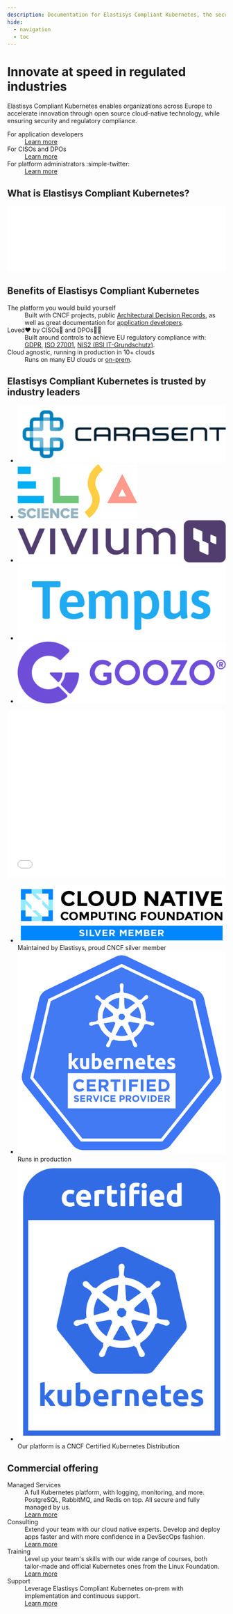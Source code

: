 ```yaml
---
description: Documentation for Elastisys Compliant Kubernetes, the security-focused Kubernetes distribution.
hide:
  - navigation
  - toc
---
```


# Innovate at speed in regulated industries

Elastisys Compliant Kubernetes enables organizations across Europe to accelerate innovation through open source cloud-native technology, while ensuring security and regulatory compliance.

<nav markdown="1">
<dl class="columns" markdown="1">
  <div>
    <dt>For application developers</dt>
    <dd><a role="button" href="./user-guide/">Learn more</a></dd>
  </div>

  <div>
    <dt>For CISOs and DPOs</dt>
    <dd><a role="button" href="./ciso-guide/">Learn more</a></dd>
  </div>

  <div markdown="span">
    <dt markdown="span">For platform administrators :simple-twitter:</dt>
    <dd><a role="button" href="./operator-manual/">Learn more</a></dd>
  </div>
</ul>
</nav>

## What is Elastisys Compliant Kubernetes?

<embed src="img/marchitecture.drawio.svg" alt="Components of Elastisys Compliant Kubernetes" width="100%"/>

## Benefits of Elastisys Compliant Kubernetes

<dl class="columns">
  <div>
    <dt>The platform you would build yourself</dt>
    <dd>
        Built with CNCF projects,
        public <a href="./adr">Architectural Decision Records</a>,
        as well as great documentation for
            <a href="./user-guide/">application developers</a>.
    </dd>
  </div>
  <div>
    <dt>Loved❤️ by CISOs👮 and DPOs🧑‍⚖️ </dt>
    <dd>
        Built around controls to achieve EU regulatory compliance with:
        <a href="./ciso-guide/controls/gdpr/">GDPR</a>,
        <a href="./ciso-guide/controls/iso-27001/">ISO 27001</a>,
        <a href="./ciso-guide/controls/bsi-it-grundschutz/">NIS2 (BSI IT-Grundschutz)</a>.
    </dd>
  </div>
  <div>
    <dt>Cloud agnostic, running in production in 10+ clouds</dt>
    <dd>
        Runs on many EU clouds or <a href="../operator-manual/on-prem-standard/">on-prem</a>.
    </dd>
  </div>
</dl>

## Elastisys Compliant Kubernetes is trusted by industry leaders

<ul id="trusted-by">
    <li><img src="img/logos/orgs/carasent.png" alt="Logo of Carasent" /></li>
    <li><img src="img/logos/orgs/elsa.svg" alt="Logo of Elsa Science" /></li>
    <li><img src="img/logos/orgs/vivium.png" alt="Logo of Vivium" /></li>
    <li><img src="img/logos/orgs/tempus.png" alt="Logo of Tempus" /></li>
    <li><img src="img/logos/orgs/goozo.png" alt="Logo of Goozo" /></li>
</ul>

<section>
  <!--
    The Customer Quotes carousel contains way too much CSS. We don't really want to
    deal with such complexity, plus the complexity of that CSS interacting with
    mkdocs-material's CSS. Hence, we separate the two HTMLs.
  -->
  <embed type="text/html" src="customer-quotes/" width="100%" height="384px">
</section>

<ul class="columns">
    <li>
        <img src="img/logos/cncf-member-silver-color.svg">
        <br>
        Maintained by Elastisys, proud CNCF silver member
    </li>
    <li>
        <img src="img/logos/kubernetes-kcsp-color.svg">
        <br>
        Runs in production
    </li>
    <li>
        <img src="img/logos/certified-kubernetes-color.svg">
        <br>
        Our platform is a CNCF Certified Kubernetes Distribution
    </li>
</ul>


## Commercial offering

<nav>
<dl class="columns">
  <div>
    <dt>Managed Services</dt>
    <dd>
      A full Kubernetes platform, with logging, monitoring, and more. PostgreSQL, RabbitMQ, and Redis on top. All secure and fully managed by us.
    </dd>
    <dd>
      <a role="button" href="https://elastisys.com/managed-services/">Learn more</a>
    </dd>
  </div>
  <div>
    <dt>Consulting</dt>
    <dd>
      Extend your team with our cloud native experts. Develop and deploy apps faster and with more confidence in a DevSecOps fashion.
    </dd>
    <dd>
      <a role="button" href="https://elastisys.com/consulting/">Learn more</a>
    </dd>
  </div>
  <div>
    <dt>Training</dt>
    <dd class="grow-me">
      Level up your team's skills with our wide range of courses, both tailor-made and official Kubernetes ones from the Linux Foundation.
    </dd>
    <dd>
      <a role="button" href="https://elastisys.com/training/">Learn more</a>
    </dd>
  </div>
  <div>
    <dt>Support</dt>
    <dd class="grow-me">
      Leverage Elastisys Compliant Kubernetes on-prem with implementation and continuous support.
    </dd>
    <dd>
      <a role="button" href="https://elastisys.com/support/">Learn more</a>
    </dd>
  </div>
</dl>
</nav>
